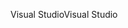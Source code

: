 <span data-ttu-id="a367a-101">Visual Studio</span><span class="sxs-lookup"><span data-stu-id="a367a-101">Visual Studio</span></span>